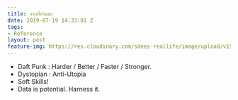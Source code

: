 ```yaml
---
title: จากที่อ่านมา
date: 2019-07-19 14:33:01 Z
tags:
- Reference
layout: post
feature-img: https://res.cloudinary.com/sdees-reallife/image/upload/v1555658919/sample_feature_img.png
---
```


- Daft Punk : Harder / Better / Faster / Stronger.
- Dystopian : Anti-Utopia
- Soft Skills!
- Data is potential. Harness it.

<i class="fa fa-child" style="color:plum"></i>
